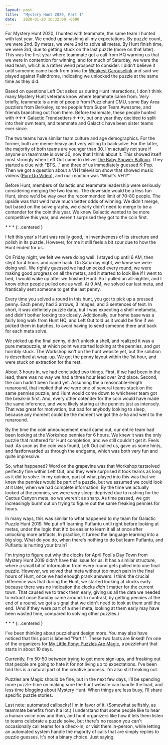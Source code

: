 ```yaml
---
layout: post
title:  "Mystery Hunt 2020, Part 1"
date:   2020-01-20 16:32:00 -0500
---
```


For Mystery Hunt 2020, I hunted with teammate, the same team I hunted with
last year. We ended up smashing all my expectations. By puzzle count, we were
2nd. By metas, we were 2nd to solve all metas. By Hunt finish time, we
were 3rd, due to getting stuck on the last puzzle (more on that later).
This was the first year where teammate got a call from HQ warning us that
we were in contention for winning, and for much of Saturday, we were the lead
team, which is a rather weird prospect to consider. I didn't believe it
until someone came back from trivia for [Weakest Carouselink](http://pennypark.fun/puzzle/weakest_carouselink/)
and said we played against Palindrome, indicating we unlocked the puzzle
at the same time as they did.

Based on questions Left Out asked us during Hunt interactions, I don't think many
Mystery Hunt veterans know where teammate came from. Very briefly, teammate
is a mix of people from Puzzlehunt CMU, some Bay Area puzzlers from Berkeley,
some people from Super Team Awesome, and friends branching out from there.
Before teammate, these people hunted with ✈✈✈ Galactic Trendsetters ✈✈✈,
but one year they decided to split into their own team, and teammate and
Galactic
have been sister teams ever since.

The two teams have similar team culture
and age demographics. For the former, both are meme-heavy and very willing to
backsolve.
For the latter, the majority of both teams are younger than 30. I'm actually not sure
if anyone on teammate is over 30, now that I think about it.
This showed itself
most strongly when Left Out came to deliver [the Baby Shower Balloon](http://pennypark.fun/puzzle/baby_shower/).
They started a clue with "BTS..." and three of us immediately guessed K-Pop.
Then we got a question about a VH1 television show that showed music videos
([Pop-Up Video](https://en.wikipedia.org/wiki/Pop-Up_Video)), and our
reaction was "What's VH1?"

Before Hunt, members of Galactic and teammate leadership were seriously considering
merging the two teams. The downside would be a less fun Hunt, since we'd be
way over the recommended limit of 70-80 people. The upside was that we'd have
much better odds of winning. We didn't merge, but based on the solve
graphs, we clearly didn't need to merge to be
a contender for the coin this year. We knew Galactic wanted to be more competitive
this year, and weren't surprised they got to the coin first.

\* \* \*
{: .centered }

I felt this year's Hunt was really good, in inventiveness of its structure
and polish in its puzzle. However, for me it still feels a bit sour due to how the
Hunt ended for us.

On Friday night, we felt we were doing well. I stayed up until 6 AM,
then slept for 4 hours and came back.
On Saturday night, we *knew* we
were doing well. We rightly guessed we had unlocked every round, we were making
good progress on all the metas, and it started to look like if I went to bed,
I would wake up after we finished Hunt. So I pulled an all-nighter, and I know other
people pulled one as well. At 9 AM, we solved our last meta, and frantically
sent someone to get the last penny.

Every time you solved a round in this hunt, you got to pick up a pressed penny.
Each penny had 3 arrows, 3 images, and 3 sentences of text. In short, it was definitely
puzzle data, but I was expecting a shell metameta, and didn't bother
looking too closely.
Additionally, our home base was a fairly long walk from
Hunt HQ, and Left Out told us it would be fine if we picked them in batches,
to avoid having to send someone there and back for each meta solve.

We picked up the final penny,
didn't unlock a shell, and realized it was a pure metapuzzle,
at which point we started looking at the pennies, and got horribly stuck.
The Workshop isn't on the hunt website yet, but the solution is described at
wrap-up. We got the penny layout within the 1st hour, and were stuck on extraction
for the rest.

About 3 hours in, we had concluded two things. First, if we had been in the lead,
there was no way we had a three hour lead over 2nd place. Second, the coin hadn't
been found yet. Assuming the a reasonable-length runaround, that implied that we were one of several teams
stuck on the same pennies puzzle, and Hunt would come down to whichever team got the break-in
first. And, every other cotender for the coin would have made the same
inference, and were likely staring at the pennies just as intensely.
That was great for motivation, but bad for anybody looking to sleep,
because any moment could be the moment we got the a-ha and went to the runaround.

By the time the coin announcement email came out,
our entire team had been looking at the Workshop
pennies for 6 hours. We knew it was the only puzzle that mattered for Hunt
completion, and we still couldn't get it. Feels bad. As soon as the coin was found,
Left Out called us, gave us some hints, and fastforwarded us through the
endgame, which was both very fun and quite impressive.

So, what happened? Word on the grapevine was that Workshop testsolved
perfectly fine within Left Out, and they were surprised it took teams as long
as it did to solve. In my opinion, part of what played into this
was that we knew the pennies would be part of a puzzle, but we assumed we
could look at it later, when we had complete information.
By the time we actually looked at the pennies, we were very
sleep-deprived due to rushing for the Cactus Canyon meta, so we weren't as sharp.
As time passed, we got increasingly burnt out
on trying to figure out the same freaking pennies for hours.

In many ways, this was similar to what happened to my team for
Galactic Puzzle Hunt 2019. We put off learning Puflantu until right before
looking at metas, under the logic that it'd be easier to learn it all at once
after unlocking more artifacts. In practice, it turned the language
learning into a big slog. What do you do, when there's nothing to do but
learn Puflantu, and Puflantu is hurting your brain?

I'm trying to figure out why the clocks for April Fool's Day Town from
Mystery Hunt 2019 didn't have this issue for us. It has a similar structure,
where a small bit of information from every round gets pulled into one
final puzzle. However, we solved that meta without
too much pain in the final hours of Hunt, once we had enough prank
answers. I think the crucial difference was that during the Hunt,
we started looking at clocks early because there was no indication the
clocks *didn't* matter for the current town. That caused we to track them
early, giving us all the data we needed to extract once Sunday came around.
In contrast, by getting pennies at
the end of a round, we got a signal that we didn't need to look at them
until the end. (And if they were part of a shell meta, looking at them
early may have been wasted time, compared to solving other puzzles.)

\* \* \*
{: .centered }

I've been thinking about puzzlehunt design more. You may also
have noticed that this post is labeled "Part 1". These two facts are linked!
I'm one of the organizers for [My Little Pony: Puzzles Are Magic](https://www.puzzlesaremagic.com/),
a puzzlehunt that starts in about 10 days.

Currently, I'm 50-50 between trying to get more sign-ups, and
freaking out that people are going to hate it for not living up to expectations.
I've been told this is a natural part of the creative process. I'm also still
freaking out.

Puzzles are Magic should be fine, but in the next few days, I'll be spending
more puzzle-time on making sure the hunt website can handle the load,
and less time blogging about Mystery Hunt. When things are less busy, I'll share specific
puzzle stories.

Last note: automated callbacks! I'm in favor of it. (Somewhat selfishly,
as teammate benefits from it a lot.)
I understand that some people like to hear
a human voice now and then, and hunt organizers like how it lets them listen to
teams celebrate a puzzle solve, but there's no reason you can't occasionally
call teams for a check-in, or visit them in-person, while letting an
automated system handle the majority of calls that are simply replies to
puzzle guesses. It's not a binary choice. Just saying.
